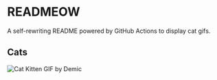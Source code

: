 # READMEOW

A self-rewriting README powered by GitHub Actions to display cat gifs.

## Cats

![Cat Kitten GIF by Demic](https://media3.giphy.com/media/v1.Y2lkPTlhY2QwMmRhcTRrcWZxbmJvbjliMmh1Mmp3MnV5MjNsMWIxbXh0a2IxeHN4azBsMCZlcD12MV9naWZzX3NlYXJjaCZjdD1n/3oriO0OEd9QIDdllqo/200.gif)
